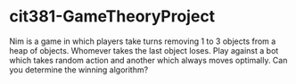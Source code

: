 # cit381-GameTheoryProject

Nim is a game in which players take turns removing 1 to 3 objects from a heap of objects. Whomever takes the last object loses. 
Play against a bot which takes random action and another which always moves optimally. Can you determine the winning algorithm?
